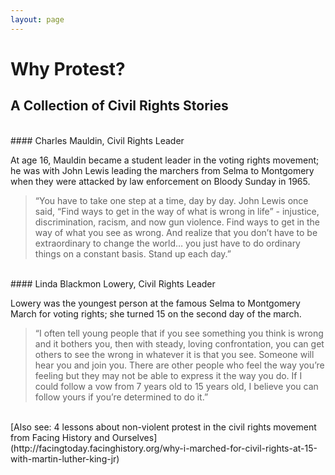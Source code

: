 ```yaml
---
layout: page
---
```


Why Protest?
============
## A Collection of Civil Rights Stories 
<br>
#### Charles Mauldin, Civil Rights Leader

At age 16, Mauldin became a student leader in the voting rights movement; he was with John Lewis leading the marchers from Selma to Montgomery when they were attacked by law enforcement on Bloody Sunday in 1965. 

>“You have to take one step at a time, day by day. John Lewis once said, “Find ways to get in the way of what is wrong in life” - injustice, discrimination, racism, and now gun violence. Find ways to get in the way of what you see as wrong. And realize that you don’t have to be extraordinary to change the world… you just have to do ordinary things on a constant basis. Stand up each day.” 

<br>
#### Linda Blackmon Lowery, Civil Rights Leader

Lowery was the youngest person at the famous Selma to Montgomery March for voting rights; she turned 15 on the second day of the march.
>“I often tell young people that if you see something you think is wrong and it bothers you, then with steady, loving confrontation, you can get others to see the wrong in whatever it is that you see. Someone will hear you and join you. There are other people who feel the way you’re feeling but they may not be able to express it the way you do. If I could follow a vow from 7 years old to 15 years old, I believe you can follow yours if you’re determined to do it.” 

<br>
[Also see: 4 lessons about non-violent protest in the civil rights movement from Facing History and Ourselves](http://facingtoday.facinghistory.org/why-i-marched-for-civil-rights-at-15-with-martin-luther-king-jr)

